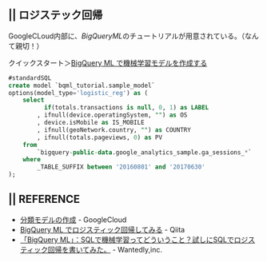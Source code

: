 ## || ロジステック回帰

GoogleCLoud内部に、*BigQueryML*のチュートリアルが用意されている。（なんて親切！）

クイックスタート＞[BigQuery ML で機械学習モデルを作成する](https://cloud.google.com/bigquery-ml/docs/create-machine-learning-model?hl=ja)

```sql
#standardSQL
create model `bqml_tutorial.sample_model`
options(model_type='logistic_reg') as (
    select
          if(totals.transactions is null, 0, 1) as LABEL
        , ifnull(device.operatingSystem, "") as OS
        , device.isMobile as IS_MOBILE
        , ifnull(geoNetwork.country, "") as COUNTRY
        , ifnull(totals.pageviews, 0) as PV
    from
        `bigquery-public-data.google_analytics_sample.ga_sessions_*`
    where
        _TABLE_SUFFIX between '20160801' and '20170630'
);
```


## || REFERENCE
+ [分類モデルの作成](https://cloud.google.com/bigquery-ml/docs/logistic-regression-prediction?hl=ja) - GoogleCloud
+ [BigQuery ML でロジスティック回帰してみる](https://qiita.com/_kobacky/items/c4b168001d2eedfbab7f) - Qiita
+ [「BigQuery ML」：SQLで機械学習ってどういうこと？試しにSQLでロジスティック回帰を書いてみた。](https://www.wantedly.com/companies/wantedly/post_articles/129482) - Wantedly,inc.
